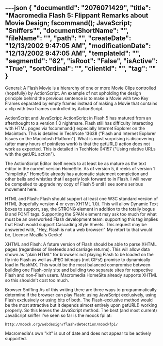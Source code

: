 ---json
{
  "documentId": "2076071429",
  "title": "Macromedia Flash 5: Flippant Remarks about Movie Design; fscommand(); JavaScript; &quot;Sniffers&quot;",
  "documentShortName": "",
  "fileName": "",
  "path": "",
  "createDate": "12/13/2002 9:47:05 AM",
  "modificationDate": "12/13/2002 9:47:05 AM",
  "templateId": "",
  "segmentId": "62",
  "isRoot": "False",
  "isActive": "True",
  "sortOrdinal": "",
  "clientId": "",
  "tag": ""
}
---

General:
A Flash Movie is a hierarchy of one or more Movie Clips controlled (hopefully) by ActionScript. An example of not upholding the design principle behind the previous sentence is to make a Movie with two Key Frames separated by empty frames instead of making a Movie that contains a clip with two frames controlled by ActionScript.

ActionScript and JavaScript:
ActionScript in Flash 5 has matured from an afterthought to a version 1.0 nightmare. Flash still has difficulty interacting with HTML pages via fscommand() especially Internet Explorer on the Macintosh. This is detailed in TechNote 13638 (&quot;Flash and Internet Explorer Issues on the Macintosh Platform&quot;). What is most surprising is discovering (after many hours of pointless work) is that the getURL() action does not work as expected. This is detailed in TechNote 04157 (&quot;Using relative URLs with the getURL action&quot;).

The ActionScript Editor itself needs to at least be as mature as the text editor in the current version HomeSite. As of version 5, it reeks of version 1 &quot;simplicity.&quot; HomeSite already has automatic statement completion and other bells and whistles that I eagerly look forward to in Flash. I will never be compelled to upgrade my copy of Flash 5 until I see some serious movement here.

HTML and Flash:
Flash should support at least one W3C standard version of HTML (hopefully version 4 or even XHTML 1.0). This will allow Dynamic Text boxes to support, say, the STRONG element in addition to the totally bogus B and FONT tags. Supporting the SPAN element may ask too much for what must be an overworked Flash development team: supporting this tag implies that Flash would support Cascading Style Sheets. This request may be answered with, &quot;Hey, Flash is not a web browser!&quot; My retort to that would be, License Mozilla's Gecko!

XHTML and Flash:
A future version of Flash should be able to parse XHTML pages (regardless of linefeeds and carriage returns). This will allow data shown as &quot;plain HTML&quot; for browsers not playing Flash to be loaded on the fly into Flash as well as JPEG bitmaps (not GIFs!) promise to dynamically load in FlashMX. This would be the most balanced compromise between building one Flash-only site and building two separate sites for respective Flash and non-Flash users. Macromedia HomeSite already supports XHTML so this shouldn't cost too much.

Browser Sniffing
As of this writing there are three ways to programmatically determine if the browser can play Flash: using JavaScript exclusively, using Flash exclusively or using bits of both. The Flash-exclusive method would be the most attractive but it depends almost entirely upon getURL() working properly. So this leaves the JavaScript method. The best (and most current) JavaScript sniffer I've seen so far is the moock fpi at:

    http://moock.org/webdesign/flash/detection/moockfpi/

Macromedia's own &quot;kit&quot; is out of date and does not appear to be actively supported.

